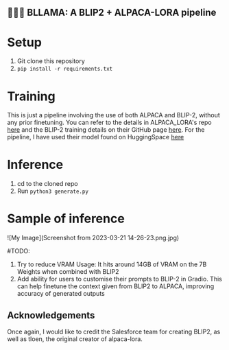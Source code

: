 ## 🦙🌲🤏 BLLAMA: A BLIP2 + ALPACA-LORA pipeline

# Setup
1. Git clone this repository
2. ```pip install -r requirements.txt```

# Training
 This is just a pipeline involving the use of both ALPACA and BLIP-2, without any prior finetuning. You can refer to the details in ALPACA_LORA's repo [here](https://github.com/tloen/alpaca-lora) and the BLIP-2 training details on their GitHub page [here](https://github.com/salesforce/LAVIS/tree/main/projects/blip2). For the pipeline, I have used their model found on HuggingSpace [here](https://huggingface.co/spaces/Salesforce/BLIP2)

# Inference
1. cd to the cloned repo
2. Run ```python3 generate.py```

# Sample of inference
![My Image](Screenshot from 2023-03-21 14-26-23.png.jpg)


#TODO:
1. Try to reduce VRAM Usage: It hits around 14GB of VRAM on the 7B Weights when combined with BLIP2
2. Add ability for users to customise their prompts to BLIP-2 in Gradio. This can help finetune the context given from BLIP2 to ALPACA, improving accuracy of generated outputs


## Acknowledgements
Once again, I would like to credit the Salesforce team for creating BLIP2, as well as tloen, the original creator of alpaca-lora.
